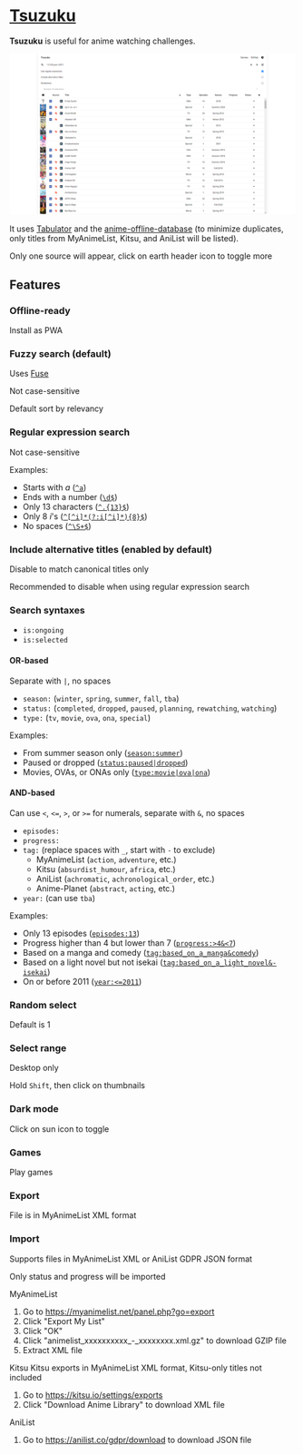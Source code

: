 # [Tsuzuku](https://kuzutsu.github.io/tsuzuku/)
**Tsuzuku** is useful for anime watching challenges.

![](https://raw.githubusercontent.com/kuzutsu/tsuzuku/master/preview.png)

It uses [Tabulator](https://github.com/olifolkerd/tabulator) and the [anime-offline-database](https://github.com/manami-project/anime-offline-database) (to minimize duplicates, only titles from MyAnimeList, Kitsu, and AniList will be listed).

Only one source will appear, click on earth header icon to toggle more

## Features
### Offline-ready
Install as PWA

### Fuzzy search (default)
Uses [Fuse](https://github.com/krisk/fuse)

Not case-sensitive

Default sort by relevancy

### Regular expression search
Not case-sensitive

Examples:
* Starts with *a* ([`^a`](https://kuzutsu.github.io/tsuzuku/?query=%255Ea&regex=1&alt=0))
* Ends with a number ([`\d$`](https://kuzutsu.github.io/tsuzuku/?query=%255Cd%2524&regex=1&alt=0))
* Only 13 characters ([`^.{13}$`](https://kuzutsu.github.io/tsuzuku/?query=%255E.%257B13%257D%2524&regex=1&alt=0))
* Only 8 *i*'s ([`^[^i]*(?:i[^i]*){8}$`](https://kuzutsu.github.io/tsuzuku/?query=%255E%255B%255Ei%255D*%28%253F%253Ai%255B%255Ei%255D*%29%257B8%257D%2524&regex=1&alt=0))
* No spaces ([`^\S+$`](https://kuzutsu.github.io/tsuzuku/?query=%255E%255CS%252B%2524&regex=1&alt=0))

### Include alternative titles (enabled by default)
Disable to match canonical titles only

Recommended to disable when using regular expression search

### Search syntaxes
* `is:ongoing`
* `is:selected`

#### OR-based
Separate with `|`, no spaces
* `season:` (`winter`, `spring`, `summer`, `fall`, `tba`)
* `status:` (`completed`, `dropped`, `paused`, `planning`, `rewatching`, `watching`)
* `type:` (`tv`, `movie`, `ova`, `ona`, `special`)

Examples:
* From summer season only ([`season:summer`](https://kuzutsu.github.io/tsuzuku/?query=season%253Asummer))
* Paused or dropped ([`status:paused|dropped`](https://kuzutsu.github.io/tsuzuku/?query=status%253Apaused%257Cdropped))
* Movies, OVAs, or ONAs only ([`type:movie|ova|ona`](https://kuzutsu.github.io/tsuzuku/?query=type%253Amovie%257Cova%257Cona))

#### AND-based
Can use `<`, `<=`, `>`, or `>=` for numerals, separate with `&`, no spaces
* `episodes:`
* `progress:`
* `tag:` (replace spaces with `_`, start with `-` to exclude)
  * MyAnimeList (`action`, `adventure`, etc.)
  * Kitsu (`absurdist_humour`, `africa`, etc.)
  * AniList (`achromatic`, `achronological_order`, etc.)
  * Anime-Planet (`abstract`, `acting`, etc.)
* `year:` (can use `tba`)

Examples:
* Only 13 episodes ([`episodes:13`](https://kuzutsu.github.io/tsuzuku/?query=episodes%253A13))
* Progress higher than 4 but lower than 7 ([`progress:>4&<7`](https://kuzutsu.github.io/tsuzuku/?query=progress%253A%253E4%2526%253C7))
* Based on a manga and comedy ([`tag:based_on_a_manga&comedy`](https://kuzutsu.github.io/tsuzuku/?query=tag%253Abased_on_a_manga%2526comedy))
* Based on a light novel but not isekai ([`tag:based_on_a_light_novel&-isekai`](https://kuzutsu.github.io/tsuzuku/?query=tag%253Abased_on_a_light_novel%2526-isekai))
* On or before 2011 ([`year:<=2011`](https://kuzutsu.github.io/tsuzuku/?query=year%253A%253C%253D2011))

### Random select
Default is 1

### Select range
Desktop only

Hold `Shift`, then click on thumbnails

### Dark mode
Click on sun icon to toggle

### Games
Play games

### Export
File is in MyAnimeList XML format

### Import
Supports files in MyAnimeList XML or AniList GDPR JSON format

Only status and progress will be imported

MyAnimeList
1. Go to https://myanimelist.net/panel.php?go=export
1. Click "Export My List"
1. Click "OK"
1. Click "animelist_xxxxxxxxxx_-_xxxxxxxx.xml.gz" to download GZIP file
1. Extract XML file

Kitsu
Kitsu exports in MyAnimeList XML format, Kitsu-only titles not included
1. Go to https://kitsu.io/settings/exports
1. Click "Download Anime Library" to download XML file

AniList
1. Go to https://anilist.co/gdpr/download to download JSON file